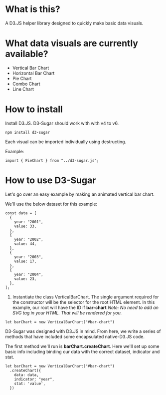 # What is this? 
A D3.JS helper library designed to quickly make basic data visuals. 

# What data visuals are currently available?

- Vertical Bar Chart
- Horizontal Bar Chart
- Pie Chart
- Combo Chart
- Line Chart

# How to install

Install D3.JS. D3-Sugar should work with with v4 to v6.

`
npm install d3-sugar
`

Each visual can be imported individually using destructing. 

Example: 

```
import { PieChart } from "../d3-sugar.js";
```

# How to use D3-Sugar 

Let's go over an easy example by making an animated vertical bar chart. 

We'll use the below dataset for this example:

```
const data = [
  {
    year: "2001",
    value: 33,
  },
  {
    year: "2002",
    value: 44,
  },
  {
    year: "2003",
    value: 17,
  },
  {
    year: "2004",
    value: 23,
  },
];

```

1. Instantiate the class VerticalBarChart. The single argument required for the constructor will be the selector for the root HTML element. In this example, our root will have the ID if **bar-chart** _Note: No need to add an SVG tag in your HTML. That will be rendered for you._

```
let barChart = new VerticalBarChart("#bar-chart")

```

 D3-Sugar was designed with D3.JS in mind. From here, we write a series of methods that have included some encapsulated native-D3.JS code. 

 The first method we'll run is **barChart.createChart**. Here we'll set up some basic info including binding our data with the correct dataset, indicator and stat.

```
let barChart = new VerticalBarChart("#bar-chart")
  .createChart({
    data: data,
    indicator: "year",
    stat: 'value',
  })
```